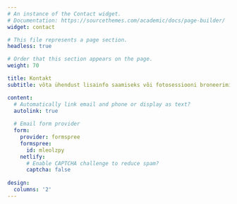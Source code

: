 ```yaml
---
# An instance of the Contact widget.
# Documentation: https://sourcethemes.com/academic/docs/page-builder/
widget: contact

# This file represents a page section.
headless: true

# Order that this section appears on the page.
weight: 70

title: Kontakt
subtitle: võta ühendust lisainfo saamiseks või fotosessiooni broneerimiseks

content:
  # Automatically link email and phone or display as text?
  autolink: true
  
  # Email form provider
  form:
    provider: formspree
    formspree:
      id: mleolzpy
    netlify:
      # Enable CAPTCHA challenge to reduce spam?
      captcha: false
  
design:
  columns: '2'
---
```

